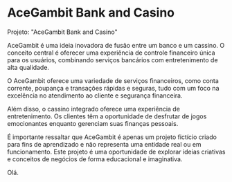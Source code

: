 # AceGambit Bank and Casino

Projeto: "AceGambit Bank and Casino"

AceGambit é uma ideia inovadora de fusão entre um banco e um cassino. O conceito central é oferecer uma experiência de controle financeiro única para os usuários, combinando serviços bancários com entretenimento de alta qualidade.

O AceGambit oferece uma variedade de serviços financeiros, como conta corrente, poupança e transações rápidas e seguras, tudo com um foco na excelência no atendimento ao cliente e segurança financeira.

Além disso, o cassino integrado oferece uma experiência de entretenimento. Os clientes têm a oportunidade de desfrutar de jogos emocionantes enquanto gerenciam suas finanças pessoais.

É importante ressaltar que AceGambit é apenas um projeto fictício criado para fins de aprendizado e não representa uma entidade real ou em funcionamento. Este projeto é uma oportunidade de explorar ideias criativas e conceitos de negócios de forma educacional e imaginativa.

Olá.